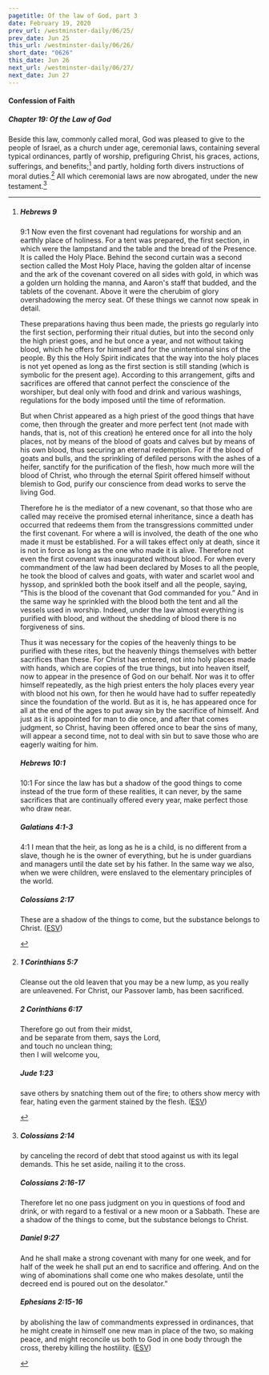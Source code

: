 ```yaml
---
pagetitle: Of the law of God, part 3
date: February 19, 2020
prev_url: /westminster-daily/06/25/
prev_date: Jun 25
this_url: /westminster-daily/06/26/
short_date: "0626"
this_date: Jun 26
next_url: /westminster-daily/06/27/
next_date: Jun 27
---
```


#### Confession of Faith

##### Chapter 19: Of the Law of God

Beside this law, commonly called moral, God was pleased to give to the people of Israel, as a church under age, ceremonial laws, containing several typical ordinances, partly of worship, prefiguring Christ, his graces, actions, sufferings, and benefits;[^fnref:wcf1] and partly, holding forth divers instructions of moral duties.[^fnref:wcf2] All which ceremonial laws are now abrogated, under the new testament.[^fnref:wcf3]

[^fnref:wcf1]: <div class="esv"><h5>Hebrews 9</h5> <div class="esv-text"> <p id="p58009001.05-1"><span class="chapter-num" id="v58009001-1">9:1&nbsp;</span>Now even the first covenant had regulations for worship and an earthly place of holiness. For a tent was prepared, the first section, in which were the lampstand and the table and the bread of the Presence. It is called the Holy Place. Behind the second curtain was a second section called the Most Holy Place, having the golden altar of incense and the ark of the covenant covered on all sides with gold, in which was a golden urn holding the manna, and Aaron's staff that budded, and the tablets of the covenant. Above it were the cherubim of glory overshadowing the mercy seat. Of these things we cannot now speak in detail.</p>  <p id="p58009006.01-1">These preparations having thus been made, the priests go regularly into the first section, performing their ritual duties, but into the second only the high priest goes, and he but once a year, and not without taking blood, which he offers for himself and for the unintentional sins of the people. By this the Holy Spirit indicates that the way into the holy places is not yet opened as long as the first section is still standing (which is symbolic for the present age). According to this arrangement, gifts and sacrifices are offered that cannot perfect the conscience of the worshiper, but deal only with food and drink and various washings, regulations for the body imposed until the time of reformation.</p>   <p id="p58009011.07-1">But when Christ appeared as a high priest of the good things that have come, then through the greater and more perfect tent (not made with hands, that is, not of this creation) he entered once for all into the holy places, not by means of the blood of goats and calves but by means of his own blood, thus securing an eternal redemption. For if the blood of goats and bulls, and the sprinkling of defiled persons with the ashes of a heifer, sanctify for the purification of the flesh, how much more will the blood of Christ, who through the eternal Spirit offered himself without blemish to God, purify our conscience from dead works to serve the living God.</p>  <p id="p58009015.01-1">Therefore he is the mediator of a new covenant, so that those who are called may receive the promised eternal inheritance, since a death has occurred that redeems them from the transgressions committed under the first covenant. For where a will is involved, the death of the one who made it must be established. For a will takes effect only at death, since it is not in force as long as the one who made it is alive. Therefore not even the first covenant was inaugurated without blood. For when every commandment of the law had been declared by Moses to all the people, he took the blood of calves and goats, with water and scarlet wool and hyssop, and sprinkled both the book itself and all the people, saying, &#8220;This is the blood of the covenant that God commanded for you.&#8221; And in the same way he sprinkled with the blood both the tent and all the vessels used in worship. Indeed, under the law almost everything is purified with blood, and without the shedding of blood there is no forgiveness of sins.</p>  <p id="p58009023.01-1">Thus it was necessary for the copies of the heavenly things to be purified with these rites, but the heavenly things themselves with better sacrifices than these. For Christ has entered, not into holy places made with hands, which are copies of the true things, but into heaven itself, now to appear in the presence of God on our behalf. Nor was it to offer himself repeatedly, as the high priest enters the holy places every year with blood not his own, for then he would have had to suffer repeatedly since the foundation of the world. But as it is, he has appeared once for all at the end of the ages to put away sin by the sacrifice of himself. And just as it is appointed for man to die once, and after that comes judgment, so Christ, having been offered once to bear the sins of many, will appear a second time, not to deal with sin but to save those who are eagerly waiting for him.</p> </div><h5>Hebrews 10:1</h5> <div class="esv-text"> <p id="p58010001.06-2"><span class="chapter-num" id="v58010001-2">10:1&nbsp;</span>For since the law has but a shadow of the good things to come instead of the true form of these realities, it can never, by the same sacrifices that are continually offered every year, make perfect those who draw near.</p> </div><h5>Galatians 4:1-3</h5> <div class="esv-text"> <p id="p48004001.04-3"><span class="chapter-num" id="v48004001-3">4:1&nbsp;</span>I mean that the heir, as long as he is a child, is no different from a slave, though he is the owner of everything, but he is under guardians and managers until the date set by his father. In the same way we also, when we were children, were enslaved to the elementary principles of the world.</p> </div><h5>Colossians 2:17</h5> <div class="esv-text"><p id="p51002017.01-4">These are a shadow of the things to come, but the substance belongs to Christ.  (<a href="http://www.esv.org" class="copyright">ESV</a>)</p> </div> </div>

[^fnref:wcf2]: <div class="esv"><h5>1 Corinthians 5:7</h5> <div class="esv-text"><p id="p46005007.01-1">Cleanse out the old leaven that you may be a new lump, as you really are unleavened. For Christ, our Passover lamb, has been sacrificed.</p> </div><h5>2 Corinthians 6:17</h5> <div class="esv-text"><div class="block-indent"> <p class="line-group" id="p47006017.01-2">Therefore go out from their midst,<br /> <span class="indent"></span>and be separate from them, says the Lord,<br /> and touch no unclean thing;<br /> <span class="indent"></span>then I will welcome you,</p> </div> </div><h5>Jude 1:23</h5> <div class="esv-text"><p id="p65001023.01-3">save others by snatching them out of the fire; to others show mercy with fear, hating even the garment stained by the flesh.  (<a href="http://www.esv.org" class="copyright">ESV</a>)</p> </div> </div>

[^fnref:wcf3]: <div class="esv"><h5>Colossians 2:14</h5> <div class="esv-text"><p id="p51002014.01-1">by canceling the record of debt that stood against us with its legal demands. This he set aside, nailing it to the cross.</p> </div><h5>Colossians 2:16-17</h5> <div class="esv-text"> <p id="p51002016.06-2">Therefore let no one pass judgment on you in questions of food and drink, or with regard to a festival or a new moon or a Sabbath. These are a shadow of the things to come, but the substance belongs to Christ.</p> </div><h5>Daniel 9:27</h5> <div class="esv-text"><p id="p27009027.01-3">And he shall make a strong covenant with many for one week, and for half of the week he shall put an end to sacrifice and offering. And on the wing of abominations shall come one who makes desolate, until the decreed end is poured out on the desolator.&#8221;</p> </div><h5>Ephesians 2:15-16</h5> <div class="esv-text"><p id="p49002015.01-4">by abolishing the law of commandments expressed in ordinances, that he might create in himself one new man in place of the two, so making peace, and might reconcile us both to God in one body through the cross, thereby killing the hostility.  (<a href="http://www.esv.org" class="copyright">ESV</a>)</p> </div> </div>

